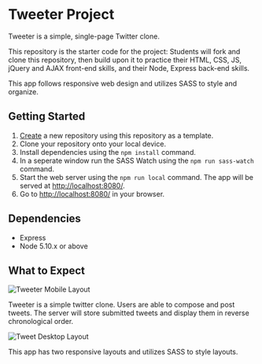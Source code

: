 # Tweeter Project

Tweeter is a simple, single-page Twitter clone.

This repository is the starter code for the project: Students will fork and clone this repository, then build upon it to practice their HTML, CSS, JS, jQuery and AJAX front-end skills, and their Node, Express back-end skills.

This app follows responsive web design and utilizes SASS to style and organize.

## Getting Started

1. [Create](https://docs.github.com/en/repositories/creating-and-managing-repositories/creating-a-repository-from-a-template) a new repository using this repository as a template.
2. Clone your repository onto your local device.
3. Install dependencies using the `npm install` command.
4. In a seperate window run the SASS Watch using the `npm run sass-watch` command.
5. Start the web server using the `npm run local` command. The app will be served at <http://localhost:8080/>.
6. Go to <http://localhost:8080/> in your browser.

## Dependencies

- Express
- Node 5.10.x or above

## What to Expect

![Tweeter Mobile Layout](/images/Tweeter-Mobile_Layout.JPG)

Tweeter is a simple twitter clone. Users are able to compose and post tweets. The server will store submitted tweets and display them in reverse chronological order.

![Tweet Desktop Layout](/images/Tweeter-Desktop_Layout.JPG)

This app has two responsive layouts and utilizes SASS to style layouts.
